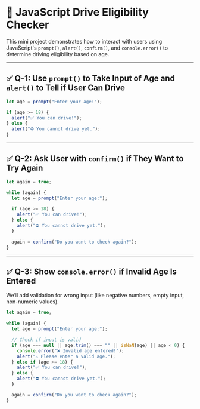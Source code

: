 # 🚦 JavaScript Drive Eligibility Checker

This mini project demonstrates how to interact with users using JavaScript's `prompt()`, `alert()`, `confirm()`, and `console.error()` to determine driving eligibility based on age.

---

## ✅ Q-1: Use `prompt()` to Take Input of Age and `alert()` to Tell if User Can Drive

```javascript
let age = prompt("Enter your age:");

if (age >= 18) {
  alert("✅ You can drive!");
} else {
  alert("⛔ You cannot drive yet.");
}
```

---

## ✅ Q-2: Ask User with `confirm()` if They Want to Try Again

```javascript
let again = true;

while (again) {
  let age = prompt("Enter your age:");

  if (age >= 18) {
    alert("✅ You can drive!");
  } else {
    alert("⛔ You cannot drive yet.");
  }

  again = confirm("Do you want to check again?");
}
```

---

## ✅ Q-3: Show `console.error()` if Invalid Age Is Entered

We’ll add validation for wrong input (like negative numbers, empty input, non-numeric values).

```javascript
let again = true;

while (again) {
  let age = prompt("Enter your age:");

  // Check if input is valid
  if (age === null || age.trim() === "" || isNaN(age) || age < 0) {
    console.error("❌ Invalid age entered!");
    alert("⚠️ Please enter a valid age.");
  } else if (age >= 18) {
    alert("✅ You can drive!");
  } else {
    alert("⛔ You cannot drive yet.");
  }

  again = confirm("Do you want to check again?");
}
```


